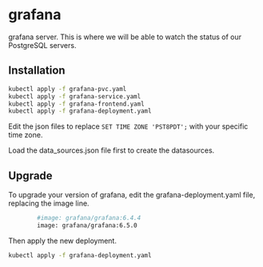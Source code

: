 # grafana
grafana server. This is where we will be able to watch the status of our PostgreSQL servers.

## Installation

```bash
kubectl apply -f grafana-pvc.yaml
kubectl apply -f grafana-service.yaml
kubectl apply -f grafana-frontend.yaml
kubectl apply -f grafana-deployment.yaml
```

Edit the json files to replace ```SET TIME ZONE 'PST8PDT';``` with your specific time zone.

Load the data_sources.json file first to create the datasources.

## Upgrade

To upgrade your version of grafana, edit the grafana-deployment.yaml file, replacing the image line.

```bash
        #image: grafana/grafana:6.4.4
        image: grafana/grafana:6.5.0
```

Then apply the new deployment.

```bash
kubectl apply -f grafana-deployment.yaml
```
